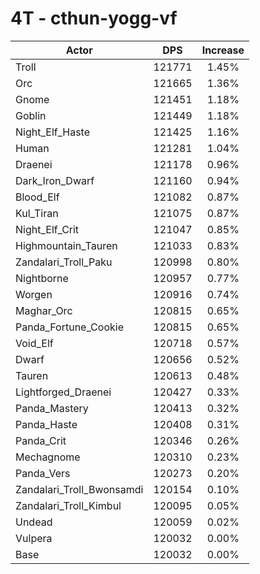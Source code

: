 # 4T - cthun-yogg-vf
| Actor | DPS | Increase |
|---|:---:|:---:|
|Troll|121771|1.45%|
|Orc|121665|1.36%|
|Gnome|121451|1.18%|
|Goblin|121449|1.18%|
|Night_Elf_Haste|121425|1.16%|
|Human|121281|1.04%|
|Draenei|121178|0.96%|
|Dark_Iron_Dwarf|121160|0.94%|
|Blood_Elf|121082|0.87%|
|Kul_Tiran|121075|0.87%|
|Night_Elf_Crit|121047|0.85%|
|Highmountain_Tauren|121033|0.83%|
|Zandalari_Troll_Paku|120998|0.80%|
|Nightborne|120957|0.77%|
|Worgen|120916|0.74%|
|Maghar_Orc|120815|0.65%|
|Panda_Fortune_Cookie|120815|0.65%|
|Void_Elf|120718|0.57%|
|Dwarf|120656|0.52%|
|Tauren|120613|0.48%|
|Lightforged_Draenei|120427|0.33%|
|Panda_Mastery|120413|0.32%|
|Panda_Haste|120408|0.31%|
|Panda_Crit|120346|0.26%|
|Mechagnome|120310|0.23%|
|Panda_Vers|120273|0.20%|
|Zandalari_Troll_Bwonsamdi|120154|0.10%|
|Zandalari_Troll_Kimbul|120095|0.05%|
|Undead|120059|0.02%|
|Vulpera|120032|0.00%|
|Base|120032|0.00%|
